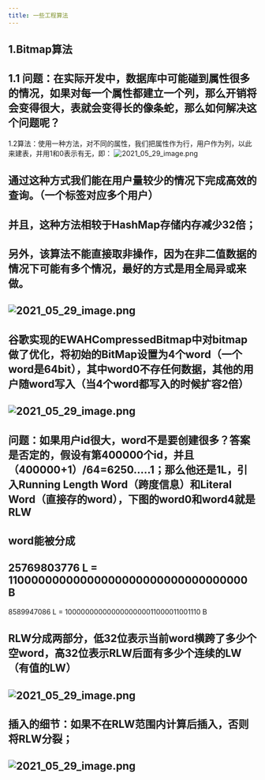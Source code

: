 ```yaml
---
title: 一些工程算法
---
```


## 1.**Bitmap算法**
## 1.1 问题：在实际开发中，数据库中可能碰到属性很多的情况，如果对每一个属性都建立一个列，那么开销将会变得很大，表就会变得长的像条蛇，那么如何解决这个问题呢？
1.2算法：使用一种方法，对不同的属性，我们把属性作为行，用户作为列，以此来建表，并用1和0表示有无，即：
![2021_05_29_image.png](https://cdn.logseq.com/%2F1e5b0e5f-d368-4a5d-86eb-09a690ee15d718a4782e-5c7a-4ac8-a245-f6bcf2c93c652021_05_29_image.png?Expires=4775822764&Signature=UJsMdmrtQJNU3tAkWrSi~9aBYYU~n~F8WgoJP~LI8Yw-cu5iTLhEaUtJwwCAykk2C442xao4kEuYXXUpVKnzhtRrOdz5cb2ZmZRfCn6L0FZx0HdGT-3~PWxPNAVl8NQ7M~djfO2aDCJyUyE7VHWWeK0k8w5dROT9zbJcxriwIzBu6MV4FilHlq7bvCJsP5cTzhF0OjGxzBCawWWGpiPKDw63RhsbpGnLvhcbb6KMyTGccjhnvxcX4yORb8kjNEwbB5xVSjCQTQxQdmK9Yg5ZAIVxh63WKLxsLX3MeUwTiczjyIHLAgEHo2eAOPwC-NsyfTDVKulazNTwHreMEKYFXA__&Key-Pair-Id=APKAJE5CCD6X7MP6PTEA)
## 通过这种方式我们能在用户量较少的情况下完成高效的查询。（一个标签对应多个用户）
## 并且，这种方法相较于HashMap存储内存减少32倍；
## 另外，该算法不能直接取非操作，因为在非二值数据的情况下可能有多个情况，最好的方式是用全局异或来做。
## ![2021_05_29_image.png](https://cdn.logseq.com/%2F1e5b0e5f-d368-4a5d-86eb-09a690ee15d7a9dda8d0-7774-4e09-ba79-4cfb68a6b45d2021_05_29_image.png?Expires=4775823284&Signature=FrPD9GBD1pdx674GqcclmQ2iUNvFSunvQ0Pgzj~luxJvtSMTU09qVBTFiD84thlHFxGHrlcgnUyc5x84u4jh8lc5c9DWZzCIa0kgxYUWCh9ruluNvXUbeH9eXgoOu2dOYUIEnQm3YI~ilHbg4EeEBmk4SOE9e3XzV7ZAdDx0zgxfv9DEzE80seLaFkfl7aoJorak1v2X2y~wO0q7a3zwvCVRZ1q~FH3w43~Khc9aWOWFahASD7Bu0SdK7unl~RXP3g4LMqSpOooXoC284FtMBqn9yGhx9QljSxOXgmZ86T9U3vWIMGBzF~4KbI8-95zRsaFqaZ9n~NNUeRYR3sZRLg__&Key-Pair-Id=APKAJE5CCD6X7MP6PTEA)
## 谷歌实现的EWAHCompressedBitmap中对bitmap做了优化，将初始的BitMap设置为4个word（一个word是64bit），其中word0不存任何数据，其他的用户随word写入（当4个word都写入的时候扩容2倍）
## ![2021_05_29_image.png](https://cdn.logseq.com/%2F1e5b0e5f-d368-4a5d-86eb-09a690ee15d752fe02ef-aea1-432e-9360-c234a1145fa62021_05_29_image.png?Expires=4775824160&Signature=DQ2JSCHAWkuCYJkxd0lzqX0quQcy03iO-XRiusTEHJSCf~fcVKOajvbdt5MWfBzQsTWn7qXyzjvpS6n52ITVxJZLoh5DEIoYxW3Is4LL043N9BtHsaq6s72-cFBaDSu0CG-rZWke14NMs~nUNm1syhGdo7zT8cwGJNlITaFHP-NMjeI5gUFuPXGsut1dtQoV33AZgAEUMjqyTeL6FHBfBXo32oKT1mYULM~dE-xXwPZObksrGBoxAWYVfPTtC1sFD23aLLwfnB79324piUpUO6dBln6HGDaP2BuT9Nba~-JQmDkchpOhazrvKXpFKRxKykm52n5UTvdaQ7YFcc92Tw__&Key-Pair-Id=APKAJE5CCD6X7MP6PTEA)
## 问题：如果用户id很大，word不是要创建很多？答案是否定的，假设有第400000个id，并且（400000+1）/64=6250.....1；那么他还是1L，引入Running Length Word（跨度信息）和Literal Word（直接存的word），下图的word0和word4就是RLW
## word能被分成
## 25769803776 L = 11000000000000000000000000000000000 B
8589947086 L = 1000000000000000000011000011001110 B
## RLW分成两部分，低32位表示当前word横跨了多少个**空word**，高32位表示RLW后面有多少个连续的LW（有值的LW）
## ![2021_05_29_image.png](https://cdn.logseq.com/%2F1e5b0e5f-d368-4a5d-86eb-09a690ee15d75827837f-4c71-48ac-97ac-802c806cf4db2021_05_29_image.png?Expires=4775854753&Signature=gigQtJ88iBj7iqQo5RDFrRwmC3KnOCdfYtMngSWUYdTjcmhdfazYO4kRfZGisb2Ha0SzUY2xmCA5mu77uaS8rLOvWjxd-fjHholufXFiJrNAse3zizs4Y8HCLty9326IkxURZwwjvqID2hEA1DIiJTgfRm-TuwE-n8uw6O7wZyrPjOfqioKT4xpdXBIT3Sjvss3FRGT6rx9wBot0riDeyOM4lJvVj7WW2stn9Y9zj6BEje6aLFWajD56I7nMAar5LBiQxnrscw~HBn5cpExzqZrGm99oiSxIJNE12hG9r6LH6R5KV~I-ZwvTwAGHXz-~dsPSPPi~V9V~iFvWR3viUA__&Key-Pair-Id=APKAJE5CCD6X7MP6PTEA)
## 插入的细节：如果不在RLW范围内计算后插入，否则将RLW分裂；
## ![2021_05_29_image.png](https://cdn.logseq.com/%2F1e5b0e5f-d368-4a5d-86eb-09a690ee15d76f7de078-5bd2-43b6-b75e-18693a0fd6ec2021_05_29_image.png?Expires=4775855103&Signature=PekPmyHFxmPxUjWxTspFk3vfzS7su9BNcrnleWbZ68OsPW7~xnC5QLrJmCgeHuo-dBQaomjrz8g3XnP8HcVkAzVQMci2GxqYiLXVdl52OASH0ALZJlEEHWaAuQXTpH-vJMFCsOwnb0-CZabe99JvOGW4xAN2NIqyyOQeHNgid~oEgaJQsm2~So0Mf3hWewANjCkCvjXCUyZY8NkbAoTu46cFjFqjUkLB6IrewNJR6REBXvKyr0c-pUg0mGivwEKAoyu6JXN470v86YkpUdA4uvZhpc2UpFJ-XinRRUii9M~cExnIFC3R3Yoo5HJsFfeJm4KQFE0SxTL82NLQh7vcNQ__&Key-Pair-Id=APKAJE5CCD6X7MP6PTEA)
##
